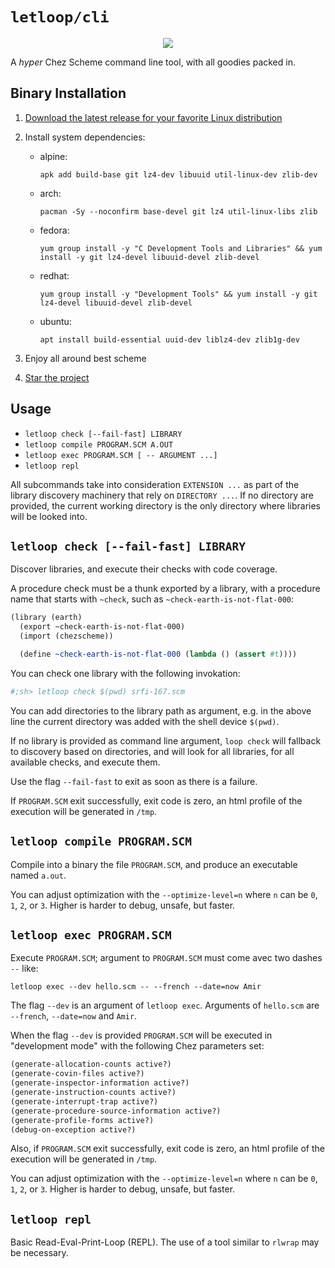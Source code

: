# `letloop/cli`

<div align=center>
  <img src="https://raw.githubusercontent.com/letloop/letloop-cli/main/letloop-logo-wide.png" />
</div>

A *hyper* Chez Scheme command line tool, with all goodies packed in.

## Binary Installation

1. [Download the latest release for your favorite Linux distribution](https://github.com/letloop/cli/releases/latest/)
2. Install system dependencies:

    - alpine: 
    
      ```shell
      apk add build-base git lz4-dev libuuid util-linux-dev zlib-dev
      ```
      
    - arch: 
    
      ```shell
      pacman -Sy --noconfirm base-devel git lz4 util-linux-libs zlib
      ```
      
    - fedora: 
    
      ```shell
      yum group install -y "C Development Tools and Libraries" && yum install -y git lz4-devel libuuid-devel zlib-devel
      ```
      
    - redhat: 
      ```shell
      yum group install -y "Development Tools" && yum install -y git lz4-devel libuuid-devel zlib-devel
      ```
    - ubuntu: 
    
      ```shell 
      apt install build-essential uuid-dev liblz4-dev zlib1g-dev
      ```

3. Enjoy all around best scheme
4. [Star the project](https://github.com/letloop/cli/stargazers)

## Usage

- `letloop check [--fail-fast] LIBRARY`
- `letloop compile PROGRAM.SCM A.OUT`
- `letloop exec PROGRAM.SCM [ -- ARGUMENT ...]`
- `letloop repl`

All subcommands take into consideration `EXTENSION ...` as part of the 
library discovery machinery that rely on `DIRECTORY ...`. If no directory
are provided, the current working directory is the only directory where
libraries will be looked into.

## `letloop check [--fail-fast] LIBRARY`

Discover libraries, and execute their checks with code coverage.

A procedure check must be a thunk exported by a library, with a
procedure name that starts with `~check`, such as
`~check-earth-is-not-flat-000`:

```scheme
(library (earth)
  (export ~check-earth-is-not-flat-000)
  (import (chezscheme))

  (define ~check-earth-is-not-flat-000 (lambda () (assert #t))))
```

You can check one library with the following invokation:

```sh
#;sh> letloop check $(pwd) srfi-167.scm
```

You can add directories to the library path as argument, e.g. in the
above line the current directory was added with the shell device
`$(pwd)`.

If no library is provided as command line argument, `loop check` will
fallback to discovery based on directories, and will look for all
libraries, for all available checks, and execute them.

Use the flag `--fail-fast` to exit as soon as there is a failure.

If `PROGRAM.SCM` exit successfully, exit code is zero, an html profile
of the execution will be generated in `/tmp`.

## `letloop compile PROGRAM.SCM`

Compile into a binary the file `PROGRAM.SCM`, and produce an
executable named `a.out`.

You can adjust optimization with the `--optimize-level=n` where `n`
can be `0`, `1`, `2`, or `3`. Higher is harder to debug, unsafe, but
faster.

## `letloop exec PROGRAM.SCM`

Execute `PROGRAM.SCM`; argument to `PROGRAM.SCM` must come avec two
dashes `--` like:

```
letloop exec --dev hello.scm -- --french --date=now Amir
```

The flag `--dev` is an argument of `letloop exec`. Arguments of
`hello.scm` are `--french`, `--date=now` and `Amir`.

When the flag `--dev` is provided `PROGRAM.SCM` will be executed
in "development mode" with the following Chez parameters set:

```scheme
(generate-allocation-counts active?)
(generate-covin-files active?)
(generate-inspector-information active?)
(generate-instruction-counts active?)
(generate-interrupt-trap active?)
(generate-procedure-source-information active?)
(generate-profile-forms active?)
(debug-on-exception active?)
```

Also, if `PROGRAM.SCM` exit successfully, exit code is zero, an html
profile of the execution will be generated in `/tmp`.

You can adjust optimization with the `--optimize-level=n` where `n`
can be `0`, `1`, `2`, or `3`. Higher is harder to debug, unsafe, but
faster.

## `letloop repl`

Basic Read-Eval-Print-Loop (REPL). The use of a tool similar to
`rlwrap` may be necessary.
